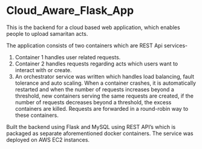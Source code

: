 # Cloud_Aware_Flask_App

This is the backend for a cloud based web application, which enables people to upload samaritan acts.

The application consists of two containers which are REST Api services- 

1. Container 1 handles user related requests.
2. Container 2 handles requests regarding acts which users want to interact with or create.
3. An orchestrator service was written which handles load balancing, fault tolerance and auto scaling. When a container crashes, it is automatically restarted and when the number of requests increases beyond a threshold, new containers serving the same requests are created, if the number of requests decreases beyond a threshold, the excess containers are killed. Requests are forwarded in a round-robin way to these containers.

Built the backend using Flask and MySQL using REST API’s which is packaged as separate aforementioned docker containers. The service was deployed on AWS EC2 instances.

